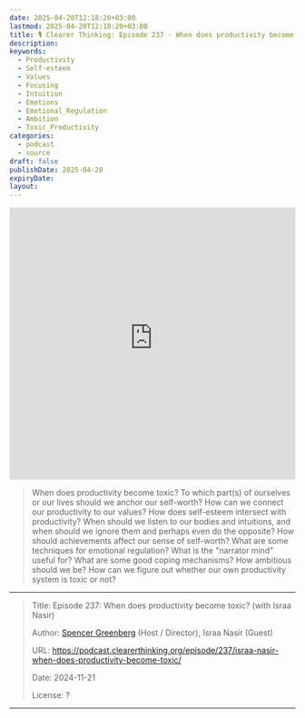 ```yaml
---
date: 2025-04-20T12:18:20+03:00
lastmod: 2025-04-20T12:18:20+03:00
title: 🎙 Clearer Thinking: Episode 237 - When does productivity become toxic? (with Israa Nasir)
description: 
keywords:
  - Productivity
  - Self-esteem
  - Values
  - Focusing
  - Intuition
  - Emotions
  - Emotional_Regulation
  - Ambition
  - Toxic_Productivity
categories:
  - podcast
  - source
draft: false
publishDate: 2025-04-20
expiryDate: 
layout:
---
```

<embed src="https://podcast.clearerthinking.org/episode/237/israa-nasir-when-does-productivity-become-toxic/" style="width:100%; height: 50vw;">

> When does productivity become toxic? To which part(s) of ourselves or our lives should we anchor our self-worth? How can we connect our productivity to our values? How does self-esteem intersect with productivity? When should we listen to our bodies and intuitions, and when should we ignore them and perhaps even do the opposite? How should achievements affect our sense of self-worth? What are some techniques for emotional regulation? What is the "narrator mind" useful for? What are some good coping mechanisms? How ambitious should we be? How can we figure out whether our own productivity system is toxic or not?

---

> Title: Episode 237: When does productivity become toxic? (with Israa Nasir)
> 
> Author: [Spencer Greenberg](https://www.spencergreenberg.com/) (Host / Director), Israa Nasir (Guest)
> 
> URL: https://podcast.clearerthinking.org/episode/237/israa-nasir-when-does-productivity-become-toxic/
> 
> Date: 2024-11-21
> 
> License: ?

---
